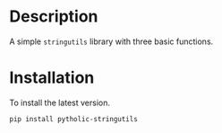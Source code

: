 # Description

A simple `stringutils` library with three basic functions.

# Installation

To install the latest version.

```
pip install pytholic-stringutils
```
